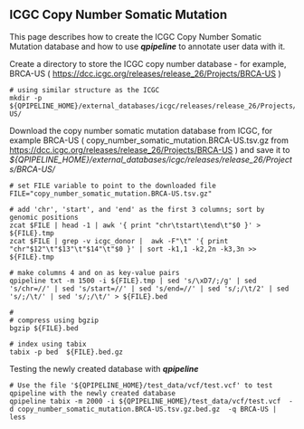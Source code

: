 
## ICGC Copy Number Somatic Mutation

This page describes how to create the ICGC Copy Number Somatic Mutation database and how to use **_qpipeline_** to annotate user data with it.

Create a directory to store the ICGC copy number database - for example, BRCA-US ( https://dcc.icgc.org/releases/release_26/Projects/BRCA-US )
```
# using similar structure as the ICGC
mkdir -p ${QPIPELINE_HOME}/external_databases/icgc/releases/release_26/Projects/BRCA-US/
```
Download the copy number somatic mutation database from ICGC, for example BRCA-US ( copy_number_somatic_mutation.BRCA-US.tsv.gz from https://dcc.icgc.org/releases/release_26/Projects/BRCA-US ) and save it to _${QPIPELINE_HOME}/external_databases/icgc/releases/release_26/Projects/BRCA-US/_ 
```
# set FILE variable to point to the downloaded file
FILE="copy_number_somatic_mutation.BRCA-US.tsv.gz"

# add 'chr', 'start', and 'end' as the first 3 columns; sort by genomic positions
zcat $FILE | head -1 | awk '{ print "chr\tstart\tend\t"$0 }' > ${FILE}.tmp
zcat $FILE | grep -v icgc_donor |  awk -F"\t" '{ print "chr"$12"\t"$13"\t"$14"\t"$0 }' | sort -k1,1 -k2,2n -k3,3n >> ${FILE}.tmp  

# make columns 4 and on as key-value pairs
qpipeline txt -m 1500 -i ${FILE}.tmp | sed 's/\xD7/;/g' | sed 's/chr=//' | sed 's/start=//' | sed 's/end=//' | sed 's/;/\t/2' | sed 's/;/\t/' | sed 's/;/\t/' > ${FILE}.bed 

# 
# compress using bgzip 
bgzip ${FILE}.bed  
  
# index using tabix
tabix -p bed  ${FILE}.bed.gz 
```
Testing the newly created database with **_qpipeline_**
```
# Use the file '${QPIPELINE_HOME}/test_data/vcf/test.vcf' to test qpipeline with the newly created database
qpipeline tabix -m 2000 -i ${QPIPELINE_HOME}/test_data/vcf/test.vcf  -d copy_number_somatic_mutation.BRCA-US.tsv.gz.bed.gz  -q BRCA-US | less
```

